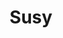 ---
title: Susy
description: Diferentemente de um clássico encurtador de URL, o SUSY cria um link suspeito para compartilhar com amigos ou outras pessoas. Foi feito usando Next.js, Turso para o banco de dados e a biblioteca OSLO para me ajudar a criar meu próprio sistema de autenticação.
sourceCode: https://github.com/SadS4ndWiCh/susy
---